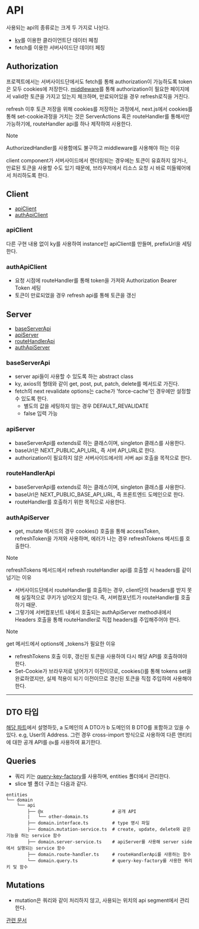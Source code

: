 # API

사용되는 api의 종류로는 크게 두 가지로 나뉜다.

- [ky](https://github.com/sindresorhus/ky)를 이용한 클라이언트단 데이터 페칭
- fetch를 이용한 서버사이드단 데이터 페칭

## Authorization

프로젝트에서는 서버사이드단에서도 fetch를 통해 authorization이 가능하도록 token은 모두 cookies에 저장한다.
[middleware](../middleware.ts)를 통해 authorization이 필요한 페이지에서 valid한 토큰을 가지고 있는지 체크하며,
만료되어있을 경우 refresh로직을 거친다.

refresh 이후 토큰 저장을 위해 cookies를 저장하는 과정에서, next.js에서 cookies를 통해 set-cookie과정을 거치는 것은 ServerActions 혹은 routeHandler를 통해서만 가능하기에, routeHandler api를 하나 제작하여 사용한다.

> [!NOTE]
>
> AuthorizedHandler를 사용함에도 불구하고 middleware를 사용해야 하는 이유
>
> client component가 서버사이드에서 렌더링되는 경우에는 토큰이 유효하지 않거나, 만료된 토큰을 사용할 수도 있기 때문에, 브라우저에서 리소스 요청 시 바로 미들웨어에서 처리하도록 한다.

## Client

- [apiClient](../src/shared/api/apiClient.ts)
- [authApiClient](../src/shared/api/auth/authApiClient.ts)

### apiClient

다른 구현 내용 없이 ky를 사용하여 instance인 apiClient를 만들며, prefixUrl을 세팅한다.

### authApiClient

- 요청 시점에 routeHandler를 통해 token을 가져와 Authorization Bearer Token 세팅
- 토큰이 만료되었을 경우 refresh api를 통해 토큰을 갱신

## Server

- [baseServerApi](../src/shared/api/baseServerApi.ts)
- [apiServer](../src/shared/api/apiServer.ts)
- [routeHandlerApi](../src/shared/api/routeHandlerApi.ts)
- [authApiServer](../src/shared/api/auth/authApiServer.ts)

### baseServerApi

- server api들이 사용할 수 있도록 하는 abstract class
- ky, axios의 형태와 같이 get, post, put, patch, delete를 메서드로 가진다.
- fetch의 next revalidate options는 cache가 'force-cache'인 경우에만 설정할 수 있도록 한다.
  - 별도의 값을 세팅하지 않는 경우 DEFAULT_REVALIDATE
  - false 입력 가능

### apiServer

- baseServerApi를 extends로 하는 클래스이며, singleton 클래스를 사용한다.
- baseUrl은 NEXT_PUBLIC_API_URL, 즉 서버 API_URL로 한다.
- authorization이 필요하지 않은 서버사이드에서의 서버 api 호출을 목적으로 한다.

### routeHandlerApi

- baseServerApi를 extends로 하는 클래스이며, singleton 클래스를 사용한다.
- baseUrl은 NEXT_PUBLIC_BASE_API_URL, 즉 프론트엔드 도메인으로 한다.
- routeHandler를 호출하기 위한 목적으로 사용한다.

### authApiServer

- get, mutate 메서드의 경우 cookies() 호출을 통해 accessToken, refreshToken을 가져와 사용하며, 에러가 나는 경우 refreshTokens 메서드를 호출한다.

> [!NOTE]
>
> refreshTokens 메서드에서 refresh routeHandler api를 호출할 시 headers를 같이 넘기는 이유
>
> - 서버사이드단에서 routeHandler를 호출하는 경우, client단의 headers를 받지 못해 실질적으로 쿠키가 넘어오지 않는다. 즉, 서버컴포넌트가 routeHandler를 호출하기 때문.
> - 그렇기에 서버컴포넌트 내에서 호출되는 authApiServer method내에서 Headers 호출을 통해 routeHandler로 직접 headers를 주입해주어야 한다.

> [!NOTE]
>
> get 메서드에서 options에 \_tokens가 필요한 이유
>
> - refreshTokens 호출 이후, 갱신된 토큰을 사용하여 다시 해당 API를 호출하여야 한다.
> - Set-Cookie가 브라우저로 넘어가기 이전이므로, cookies()를 통해 tokens set을 완료하였지만, 실제 적용이 되기 이전이므로 갱신된 토큰을 직접 주입하여 사용해야 한다.

---

## DTO 타입

[해당 파트](https://feature-sliced.design/kr/docs/guides/examples/types#%EB%B9%84%EC%A6%88%EB%8B%88%EC%8A%A4-%EC%97%94%ED%8B%B0%ED%8B%B0-%EB%B0%8F-%EC%83%81%ED%98%B8-%EC%B0%B8%EC%A1%B0-%EA%B4%80%EA%B3%84)에서 설명하듯, a 도메인의 A DTO가 b 도메인의 B DTO를 포함하고 있을 수 있다. e.g, User의 Address.
그런 경우 cross-import 방식으로 사용하여 다른 엔티티에 대한 공개 API를 `@x`를 사용하여 표기한다.

## Queries

- 쿼리 키는 [query-key-factory](https://github.com/lukemorales/query-key-factory)를 사용하며, entities 폴더에서 관리한다.
- slice 별 폴더 구조는 다음과 같다.

```text
entities
└── domain
    └── api
        ├── @x                          # 공개 API
        |   └── other-domain.ts
        ├── domain.interface.ts         # type 명시 파일
        ├── domain.mutation-service.ts  # create, update, delete와 같은 기능을 하는 service 함수
        ├── domain.server-service.ts    # apiServer를 사용해 server side에서 실행되는 service 함수
        ├── domain.route-handler.ts     # routeHandlerApi를 사용하는 함수
        └── domain.query.ts             # query-key-factory를 사용한 쿼리 키 및 함수
```

## Mutations

- mutation은 쿼리와 같이 처리하지 않고, 사용되는 위치의 api segment에서 관리한다.

[관련 문서](https://feature-sliced.design/kr/docs/guides/tech/with-react-query#mutation-%EC%9C%84%EC%B9%98-%EC%84%A4%EC%A0%95-%EB%AC%B8%EC%A0%9C)
